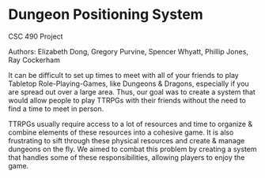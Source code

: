 # Dungeon Positioning System

CSC 490 Project

Authors: Elizabeth Dong, Gregory Purvine, Spencer Whyatt, Phillip Jones, Ray Cockerham

It can be difficult to set up times to meet with all of your friends to play Tabletop Role-Playing-Games, like Dungeons & Dragons, especially if you are spread out over a large area. Thus, our goal was to create a system that would allow people to play TTRPGs with their friends without the need to find a time to meet in person. 

TTRPGs usually require access to a lot of resources and time to organize & combine elements of these resources into a cohesive game. It is also frustrating to sift through these physical resources and create & manage dungeons on the fly. We aimed to combat this problem by creating a system that handles some of these responsibilities, allowing players to enjoy the game.
